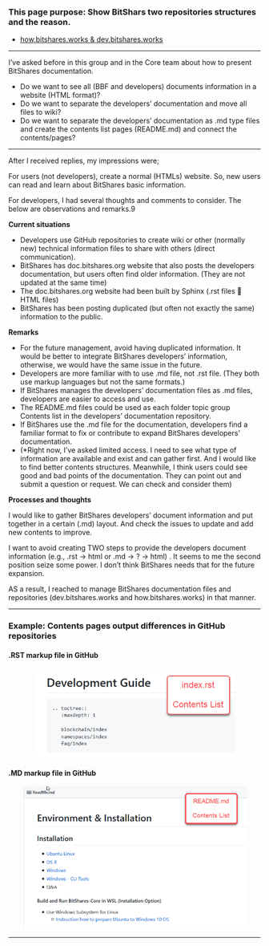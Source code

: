### This page purpose:  Show BitShars two repositories structures and the reason. 

- [how.bitshares.works & dev.bitshares.works](https://github.com/bitshares/dev.bitshares.works/blob/master/note.md)

***

I’ve asked before in this group and in the Core team about how to present BitShares documentation.

- Do we want to see all (BBF and developers) documents information in a website (HTML format)?
- Do we want to separate the developers’ documentation and move all files to wiki?
- Do we want to separate the developers’ documentation as .md type files and create the contents list pages (README.md) and connect the contents/pages?  

***

After I received replies, my impressions were; 

For users (not developers), create a normal (HTMLs) website. So, new users can read and learn about BitShares basic information.  

For developers, I had several thoughts and comments to consider. The below are observations and remarks.9

**Current situations**

- Developers use GitHub repositories to create wiki or other (normally new) technical information files to share with others (direct communication).    
- BitShares has doc.bitshares.org website that also posts the developers documentation, but users often find older information.  (They are not updated at the same time)
- The doc.bitshares.org website had been built by Sphinx (.rst files  HTML files)
- BitShares has been posting duplicated (but often not exactly the same) information to the public.

**Remarks**

- For the future management, avoid having duplicated information.  It would be better to integrate BitShares developers’ information, otherwise, we would have the same issue in the future. 
- Developers are more familiar with to use .md file, not .rst file. (They both use markup languages but not the same formats.) 
- If BitShares manages the developers’ documentation files as .md files, developers are easier to access and use. 
- The README.md files could be used as each folder topic group Contents list in the developers’ documentation repository.
- If BitShares use the .md file for the documentation, developers find a familiar format to fix or contribute to expand BitShares developers’ documentation. 
- (*Right now, I’ve asked limited access. I need to see what type of information are available and exist and can gather first. And I would like to find better contents structures.  Meanwhile, I think users could see good and bad points of the documentation. They can point out and submit a question or request. We can check and consider them)

**Processes and thoughts**

I would like to gather BitShares developers’ document information and put together in a certain (.md) layout.  And check the issues to update and add new contents to improve. 

I want to avoid creating TWO steps to provide the developers document information (e.g., .rst -> html or .md -> ? -> html) . It seems to me the second position seize some power. I don’t think BitShares needs that for the future expansion.  

AS a result, I reached to manage BitShares documentation files and repositories (dev.bitshares.works and how.bitshares.works) in that manner. 

***

### Example: Contents pages output differences in GitHub repositories

#### .RST markup file in GitHub

<p align="center">
  <img src="/images/git-rst.png" width="400" title="Repo">
</p>


#### .MD markup file in GitHub

<p align="center">
  <img src="/images/git-md.png" width="450"  title="Repo">
</p>

***
